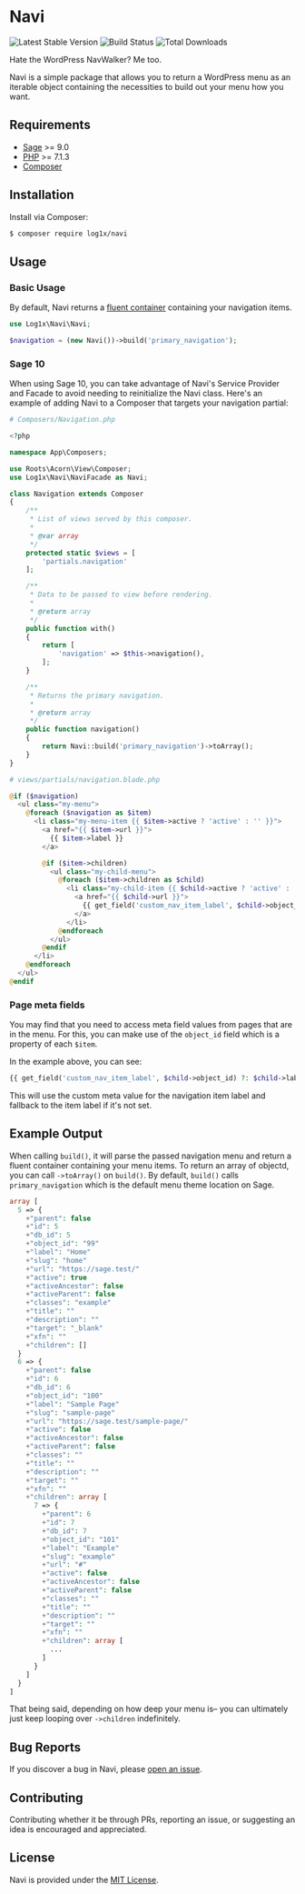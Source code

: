 # Navi

![Latest Stable Version](https://img.shields.io/packagist/v/log1x/navi?style=flat-square)
![Build Status](https://img.shields.io/circleci/build/github/Log1x/navi?style=flat-square)
![Total Downloads](https://img.shields.io/packagist/dt/log1x/navi?style=flat-square)

Hate the WordPress NavWalker? Me too.

Navi is a simple package that allows you to return a WordPress menu as an iterable object containing the necessities to build out your menu how you want.

## Requirements

- [Sage](https://github.com/roots/sage) >= 9.0
- [PHP](https://secure.php.net/manual/en/install.php) >= 7.1.3
- [Composer](https://getcomposer.org/download/)

## Installation

Install via Composer:

```bash
$ composer require log1x/navi
```

## Usage

### Basic Usage

By default, Navi returns a [fluent container](https://laravel.com/api/master/Illuminate/Support/Fluent.html) containing your navigation items.

```php
use Log1x\Navi\Navi;

$navigation = (new Navi())->build('primary_navigation');
```

### Sage 10

When using Sage 10, you can take advantage of Navi's Service Provider and Facade to avoid needing to reinitialize the Navi class. Here's an example of adding Navi to a Composer that targets your navigation partial:

```php
# Composers/Navigation.php

<?php

namespace App\Composers;

use Roots\Acorn\View\Composer;
use Log1x\Navi\NaviFacade as Navi;

class Navigation extends Composer
{
    /**
     * List of views served by this composer.
     *
     * @var array
     */
    protected static $views = [
        'partials.navigation'
    ];

    /**
     * Data to be passed to view before rendering.
     *
     * @return array
     */
    public function with()
    {
        return [
            'navigation' => $this->navigation(),
        ];
    }

    /**
     * Returns the primary navigation.
     *
     * @return array
     */
    public function navigation()
    {
        return Navi::build('primary_navigation')->toArray();
    }
}
```

```php
# views/partials/navigation.blade.php

@if ($navigation)
  <ul class="my-menu">
    @foreach ($navigation as $item)
      <li class="my-menu-item {{ $item->active ? 'active' : '' }}">
        <a href="{{ $item->url }}">
          {{ $item->label }}
        </a>

        @if ($item->children)
          <ul class="my-child-menu">
            @foreach ($item->children as $child)
              <li class="my-child-item {{ $child->active ? 'active' : '' }}">
                <a href="{{ $child->url }}">
                  {{ get_field('custom_nav_item_label', $child->object_id) ?: $child->label }}
                </a>
              </li>
            @endforeach
          </ul>
        @endif
      </li>
    @endforeach
  </ul>
@endif
```

### Page meta fields

You may find that you need to access meta field values from pages that are in the menu. For this, you can make use of the `object_id` field which is a property of each `$item`.

In the example above, you can see:

```php
{{ get_field('custom_nav_item_label', $child->object_id) ?: $child->label }}
```

This will use the custom meta value for the navigation item label and fallback to the item label if it's not set.

## Example Output

When calling `build()`, it will parse the passed navigation menu and return a fluent container containing your menu items. To return an array of objectd, you can call `->toArray()` on `build()`. By default, `build()` calls `primary_navigation` which is the default menu theme location on Sage.

```php
array [
  5 => {
    +"parent": false
    +"id": 5
    +"db_id": 5
    +"object_id": "99"
    +"label": "Home"
    +"slug": "home"
    +"url": "https://sage.test/"
    +"active": true
    +"activeAncestor": false
    +"activeParent": false
    +"classes": "example"
    +"title": ""
    +"description": ""
    +"target": "_blank"
    +"xfn": ""
    +"children": []
  }
  6 => {
    +"parent": false
    +"id": 6
    +"db_id": 6
    +"object_id": "100"
    +"label": "Sample Page"
    +"slug": "sample-page"
    +"url": "https://sage.test/sample-page/"
    +"active": false
    +"activeAncestor": false
    +"activeParent": false
    +"classes": ""
    +"title": ""
    +"description": ""
    +"target": ""
    +"xfn": ""
    +"children": array [
      7 => {
        +"parent": 6
        +"id": 7
        +"db_id": 7
        +"object_id": "101"
        +"label": "Example"
        +"slug": "example"
        +"url": "#"
        +"active": false
        +"activeAncestor": false
        +"activeParent": false
        +"classes": ""
        +"title": ""
        +"description": ""
        +"target": ""
        +"xfn": ""
        +"children": array [
          ...
        ]
      }
    ]
  }
]
```

That being said, depending on how deep your menu is– you can ultimately just keep looping over `->children` indefinitely.

## Bug Reports

If you discover a bug in Navi, please [open an issue](https://github.com/log1x/navi/issues).

## Contributing

Contributing whether it be through PRs, reporting an issue, or suggesting an idea is encouraged and appreciated.

## License

Navi is provided under the [MIT License](https://github.com/log1x/navi/blob/master/LICENSE.md).
